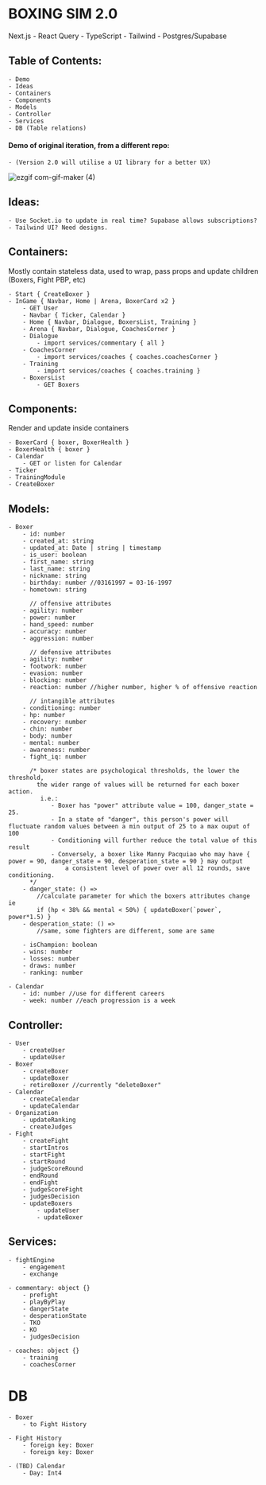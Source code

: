 # BOXING SIM 2.0
Next.js - React Query - TypeScript - Tailwind - Postgres/Supabase

## Table of Contents:
    - Demo
    - Ideas
    - Containers
    - Components
    - Models
    - Controller
    - Services
    - DB (Table relations)

#### Demo of original iteration, from a different repo:
    - (Version 2.0 will utilise a UI library for a better UX)

![ezgif com-gif-maker (4)](https://user-images.githubusercontent.com/100096239/182052991-a6f1cf5c-8690-4357-b022-2bcda9c467b6.gif)

## Ideas:
    - Use Socket.io to update in real time? Supabase allows subscriptions?
    - Tailwind UI? Need designs.

## Containers:
Mostly contain stateless data, used to wrap, pass props and update children (Boxers, Fight PBP, etc)

    - Start { CreateBoxer }
    - InGame { Navbar, Home | Arena, BoxerCard x2 }
        - GET User
        - Navbar { Ticker, Calendar }
        - Home { Navbar, Dialogue, BoxersList, Training }
        - Arena { Navbar, Dialogue, CoachesCorner }
        - Dialogue
            - import services/commentary { all }
        - CoachesCorner
            - import services/coaches { coaches.coachesCorner }
        - Training
            - import services/coaches { coaches.training }
        - BoxersList
            - GET Boxers

## Components:
Render and update inside containers

    - BoxerCard { boxer, BoxerHealth }
    - BoxerHealth { boxer }
    - Calendar
        - GET or listen for Calendar
    - Ticker
    - TrainingModule
    - CreateBoxer

## Models:
    - Boxer
        - id: number
        - created_at: string
        - updated_at: Date | string | timestamp
        - is_user: boolean
        - first_name: string
        - last_name: string
        - nickname: string
        - birthday: number //03161997 = 03-16-1997
        - hometown: string

          // offensive attributes
        - agility: number
        - power: number
        - hand_speed: number
        - accuracy: number
        - aggression: number

          // defensive attributes
        - agility: number
        - footwork: number
        - evasion: number
        - blocking: number
        - reaction: number //higher number, higher % of offensive reaction
          
          // intangible attributes
        - conditioning: number
        - hp: number
        - recovery: number
        - chin: number
        - body: number
        - mental: number
        - awareness: number
        - fight_iq: number

          /* boxer states are psychological thresholds, the lower the threshold,
            the wider range of values will be returned for each boxer action.
             i.e.:
                - Boxer has "power" attribute value = 100, danger_state = 25.
                - In a state of "danger", this person's power will fluctuate random values between a min output of 25 to a max ouput of 100
                - Conditioning will further reduce the total value of this result
                - Conversely, a boxer like Manny Pacquiao who may have { power = 90, danger_state = 90, desperation_state = 90 } may output
                    a consistent level of power over all 12 rounds, save conditioning.
          */
        - danger_state: () =>  
            //calculate parameter for which the boxers attributes change ie
            if (hp < 38% && mental < 50%) { updateBoxer(`power`, power*1.5) }
        - desperation_state: () =>
            //same, some fighters are different, some are same

        - isChampion: boolean
        - wins: number
        - losses: number
        - draws: number
        - ranking: number

    - Calendar
        - id: number //use for different careers
        - week: number //each progression is a week

## Controller:
    - User
        - createUser
        - updateUser
    - Boxer
        - createBoxer
        - updateBoxer
        - retireBoxer //currently "deleteBoxer"
    - Calendar
        - createCalendar
        - updateCalendar
    - Organization
        - updateRanking
        - createJudges
    - Fight
        - createFight
        - startIntros
        - startFight
        - startRound
        - judgeScoreRound
        - endRound
        - endFight
        - judgeScoreFight
        - judgesDecision
        - updateBoxers
            - updateUser
            - updateBoxer

## Services:
    - fightEngine
        - engagement
        - exchange

    - commentary: object {}
        - prefight
        - playByPlay
        - dangerState
        - desperationState
        - TKO
        - KO
        - judgesDecision

    - coaches: object {} 
        - training
        - coachesCorner


# DB
    - Boxer
        - to Fight History

    - Fight History
        - foreign key: Boxer
        - foreign key: Boxer

    - (TBD) Calendar
        - Day: Int4
